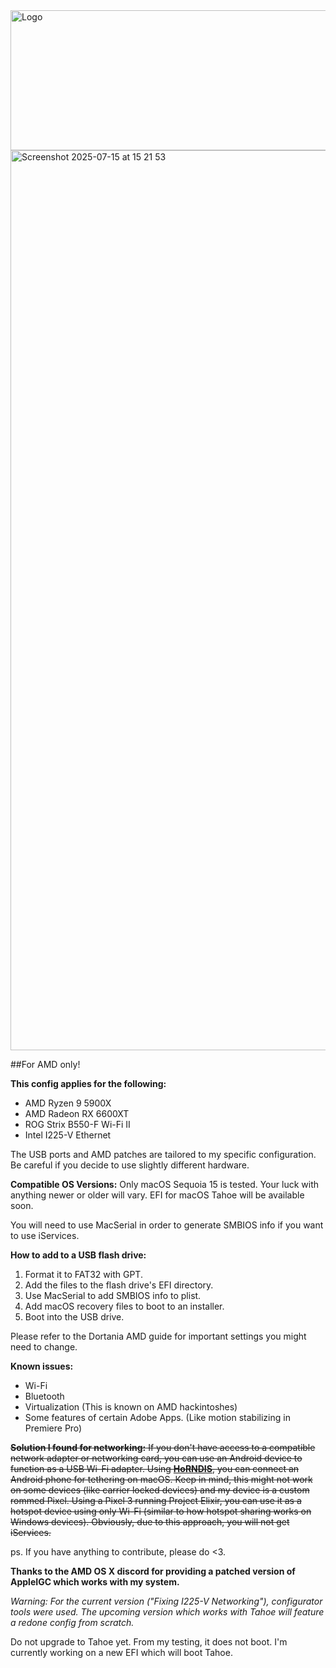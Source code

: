 <img width="614" height="224" alt="Logo" src="https://github.com/user-attachments/assets/7c6032d0-51f0-4b01-a036-14700149fe98" />



<img width="2560" height="1440" alt="Screenshot 2025-07-15 at 15 21 53" src="https://github.com/user-attachments/assets/93b97780-86f2-40cf-a051-66ab77afec58" />

##For AMD only!

**This config applies for the following:**
 - AMD Ryzen 9 5900X
 - AMD Radeon RX 6600XT
 - ROG Strix B550-F Wi-Fi II
 - Intel I225-V Ethernet

The USB ports and AMD patches are tailored to my specific configuration. Be careful if you decide to use slightly different hardware.

**Compatible OS Versions:**
Only macOS Sequoia 15 is tested. Your luck with anything newer or older will vary.
EFI for macOS Tahoe will be available soon.

You will need to use MacSerial in order to generate SMBIOS info if you want to use iServices.

**How to add to a USB flash drive:**
1. Format it to FAT32 with GPT.
2. Add the files to the flash drive's EFI directory.
3. Use MacSerial to add SMBIOS info to plist.
4. Add macOS recovery files to boot to an installer.
6. Boot into the USB drive.

Please refer to the Dortania AMD guide for important settings you might need to change.

**Known issues:**
 - Wi-Fi
 - Bluetooth
 - Virtualization (This is known on AMD hackintoshes)
 - Some features of certain Adobe Apps. (Like motion stabilizing in Premiere Pro)

~~**Solution I found for networking:** If you don't have access to a compatible network adapter or networking card, you can use an Android device to function as a USB Wi-Fi adapter. Using **[HoRNDIS](https://github.com/jwise/HoRNDIS)**, you can connect an Android phone for tethering on macOS. Keep in mind, this might not work on some devices (like carrier locked devices) and my device is a custom rommed Pixel. Using a Pixel 3 running Project Elixir, you can use it as a hotspot device using only Wi-Fi (similar to how hotspot sharing works on Windows devices). Obviously, due to this approach, you will not get iServices.~~

ps. If you have anything to contribute, please do <3.

**Thanks to the AMD OS X discord for providing a patched version of AppleIGC which works with my system.**

*Warning: For the current version ("Fixing I225-V Networking"), configurator tools were used. The upcoming version which works with Tahoe will feature a redone config from scratch.*

Do not upgrade to Tahoe yet. From my testing, it does not boot. I'm currently working on a new EFI which will boot Tahoe.
